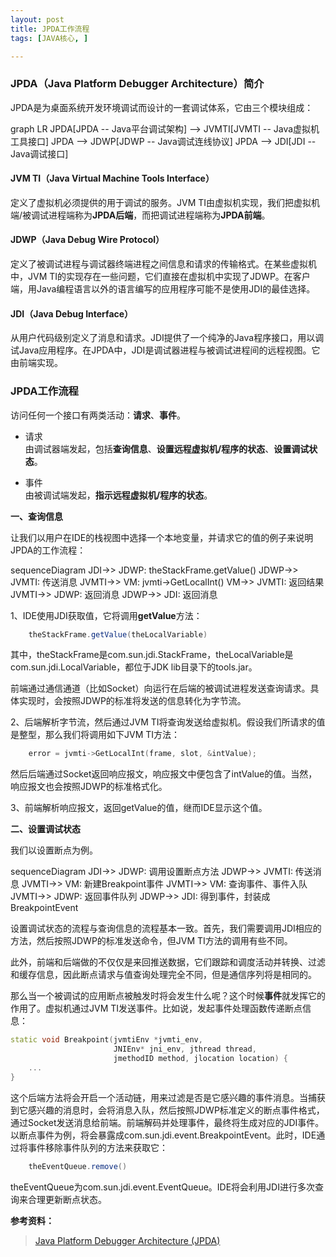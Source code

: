```yaml
---
layout: post
title: JPDA工作流程
tags: [JAVA核心, ]

---
```


### JPDA（Java Platform Debugger Architecture）简介
JPDA是为桌面系统开发环境调试而设计的一套调试体系，它由三个模块组成：  

<div class="mermaid">
graph LR
    JPDA[JPDA -- Java平台调试架构] --> JVMTI[JVMTI -- Java虚拟机工具接口]
    JPDA --> JDWP[JDWP -- Java调试连线协议]
    JPDA --> JDI[JDI -- Java调试接口]
</div>

#### JVM TI（Java Virtual Machine Tools Interface）
定义了虚拟机必须提供的用于调试的服务。JVM TI由虚拟机实现，我们把虚拟机端/被调试进程端称为**JPDA后端**，而把调试进程端称为**JPDA前端**。

#### JDWP（Java Debug Wire Protocol）
定义了被调试进程与调试器终端进程之间信息和请求的传输格式。在某些虚拟机中，JVM TI的实现存在一些问题，它们直接在虚拟机中实现了JDWP。在客户端，用Java编程语言以外的语言编写的应用程序可能不是使用JDI的最佳选择。

#### JDI（Java Debug Interface）
从用户代码级别定义了消息和请求。JDI提供了一个纯净的Java程序接口，用以调试Java应用程序。在JPDA中，JDI是调试器进程与被调试进程间的远程视图。它由前端实现。



### JPDA工作流程
访问任何一个接口有两类活动：**请求**、**事件**。  

+ 请求  
  由调试器端发起，包括**查询信息**、**设置远程虚拟机/程序的状态**、**设置调试状态**。

+ 事件  
  由被调试端发起，**指示远程虚拟机/程序的状态**。

**一、查询信息**

让我们以用户在IDE的栈视图中选择一个本地变量，并请求它的值的例子来说明JPDA的工作流程：  

<div class="mermaid">
sequenceDiagram
JDI->> JDWP: theStackFrame.getValue()
JDWP->> JVMTI: 传送消息
JVMTI->> VM: jvmti->GetLocalInt()
VM->> JVMTI: 返回结果
JVMTI->> JDWP: 返回消息
JDWP->> JDI: 返回消息
</div>

1、IDE使用JDI获取值，它将调用**getValue**方法：
```java
    theStackFrame.getValue(theLocalVariable)
```
其中，theStackFrame是com.sun.jdi.StackFrame，theLocalVariable是com.sun.jdi.LocalVariable，都位于JDK lib目录下的tools.jar。

前端通过通信通道（比如Socket）向运行在后端的被调试进程发送查询请求。具体实现时，会按照JDWP的标准将发送的信息转化为字节流。

2、后端解析字节流，然后通过JVM TI将查询发送给虚拟机。假设我们所请求的值是整型，那么我们将调用如下JVM TI方法：
```c++
    error = jvmti->GetLocalInt(frame, slot, &intValue);
```
然后后端通过Socket返回响应报文，响应报文中便包含了intValue的值。当然，响应报文也会按照JDWP的标准格式化。

3、前端解析响应报文，返回getValue的值，继而IDE显示这个值。


**二、设置调试状态**

我们以设置断点为例。

<div class="mermaid">
sequenceDiagram
JDI->> JDWP: 调用设置断点方法
JDWP->> JVMTI: 传送消息
JVMTI->> VM: 新建Breakpoint事件
JVMTI->> VM: 查询事件、事件入队
JVMTI->> JDWP: 返回事件队列
JDWP->> JDI: 得到事件，封装成BreakpointEvent
</div>

设置调试状态的流程与查询信息的流程基本一致。首先，我们需要调用JDI相应的方法，然后按照JDWP的标准发送命令，但JVM TI方法的调用有些不同。

此外，前端和后端做的不仅仅是来回推送数据，它们跟踪和调度活动并转换、过滤和缓存信息，因此断点请求与值查询处理完全不同，但是通信序列将是相同的。

那么当一个被调试的应用断点被触发时将会发生什么呢？这个时候**事件**就发挥它的作用了。虚拟机通过JVM TI发送事件。比如说，发起事件处理函数传递断点信息：

```c++
static void Breakpoint(jvmtiEnv *jvmti_env,
                       JNIEnv* jni_env, jthread thread,
                       jmethodID method, jlocation location) {
    ...
}
```
这个后端方法将会开启一个活动链，用来过滤是否是它感兴趣的事件消息。当捕获到它感兴趣的消息时，会将消息入队，然后按照JDWP标准定义的断点事件格式，通过Socket发送消息给前端。前端解码并处理事件，最终将生成对应的JDI事件。以断点事件为例，将会暴露成com.sun.jdi.event.BreakpointEvent。此时，IDE通过将事件移除事件队列的方法来获取它：
```java
    theEventQueue.remove()
```
theEventQueue为com.sun.jdi.event.EventQueue。IDE将会利用JDI进行多次查询来合理更新断点状态。



**参考资料：**
> [Java Platform Debugger Architecture (JPDA)](https://docs.oracle.com/javase/8/docs/technotes/guides/jpda/jpda.html)